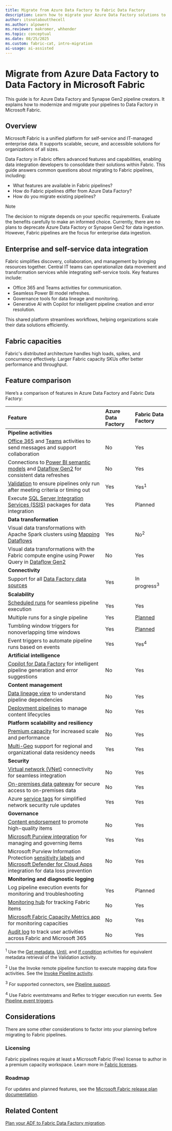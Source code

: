 ```yaml
---
title: Migrate from Azure Data Factory to Fabric Data Factory
description: Learn how to migrate your Azure Data Factory solutions to Data Factory in Microsoft Fabric.
author: itsnotaboutthecell
ms.author: alpowers
ms.reviewer: makromer, whhender
ms.topic: conceptual
ms.date: 08/25/2025
ms.custom: fabric-cat, intro-migration
ai-usage: ai-assisted
---
```


# Migrate from Azure Data Factory to Data Factory in Microsoft Fabric

This guide is for Azure Data Factory and Synapse Gen2 pipeline creators. It explains how to modernize and migrate your pipelines to Data Factory in Microsoft Fabric.

## Overview

Microsoft Fabric is a unified platform for self-service and IT-managed enterprise data. It supports scalable, secure, and accessible solutions for organizations of all sizes.

Data Factory in Fabric offers advanced features and capabilities, enabling data integration developers to consolidate their solutions within Fabric. This guide answers common questions about migrating to Fabric pipelines, including:

- What features are available in Fabric pipelines?
- How do Fabric pipelines differ from Azure Data Factory?
- How do you migrate existing pipelines?

> [!NOTE]
> The decision to migrate depends on your specific requirements. Evaluate the benefits carefully to make an informed choice. Currently, there are no plans to deprecate Azure Data Factory or Synapse Gen2 for data ingestion. However, Fabric pipelines are the focus for enterprise data ingestion.

## Enterprise and self-service data integration

Fabric simplifies discovery, collaboration, and management by bringing resources together. Central IT teams can operationalize data movement and transformation services while integrating self-service tools. Key features include:

- Office 365 and Teams activities for communication.
- Seamless Power BI model refreshes.
- Governance tools for data lineage and monitoring.
- Generative AI with Copilot for intelligent pipeline creation and error resolution.

This shared platform streamlines workflows, helping organizations scale their data solutions efficiently.

## Fabric capacities

Fabric's distributed architecture handles high loads, spikes, and concurrency effectively. Larger Fabric capacity SKUs offer better performance and throughput.

## Feature comparison

Here’s a comparison of features in Azure Data Factory and Fabric Data Factory:

| Feature | Azure Data Factory | Fabric Data Factory |
|:---|:---|:---|
| **Pipeline activities** |||
| [Office 365](outlook-activity.md) and [Teams](teams-activity.md) activities to send messages and support collaboration | No | Yes |
| Connections to [Power BI semantic models](semantic-model-refresh-activity.md) and [Dataflow Gen2](dataflow-activity.md) for consistent data refreshes | No | Yes |
| [Validation](/azure/data-factory/control-flow-validation-activity) to ensure pipelines only run after meeting criteria or timing out | Yes | Yes<sup>1</sup> |
| Execute [SQL Server Integration Services (SSIS)](/azure/data-factory/how-to-invoke-ssis-package-ssis-activity) packages for data integration | Yes | Planned |
| **Data transformation** |||
| Visual data transformations with Apache Spark clusters using [Mapping Dataflows](/azure/data-factory/concepts-data-flow-overview) | Yes | No<sup>2</sup> |
| Visual data transformations with the Fabric compute engine using Power Query in [Dataflow Gen2](dataflows-gen2-overview.md) | No | Yes |
| **Connectivity** |||
| Support for all [Data Factory data sources](/power-query/connectors) | Yes | In progress<sup>3</sup> |
| **Scalability** |||
| [Scheduled runs](pipeline-runs.md) for seamless pipeline execution | Yes | Yes |
| Multiple runs for a single pipeline | Yes | [Planned](https://aka.ms/fabricrm) |
| Tumbling window triggers for nonoverlapping time windows | Yes | [Planned](https://aka.ms/fabricrm) |
| Event triggers to automate pipeline runs based on events | Yes | Yes<sup>4</sup> |
| **Artificial intelligence** |||
| [Copilot for Data Factory](../get-started/copilot-fabric-data-factory.md) for intelligent pipeline generation and error suggestions | No | Yes |
| **Content management** |||
| [Data lineage view](../governance/lineage.md) to understand pipeline dependencies | No | Yes |
| [Deployment pipelines](../cicd/deployment-pipelines/get-started-with-deployment-pipelines.md) to manage content lifecycles | No | Yes |
| **Platform scalability and resiliency** |||
| [Premium capacity](../enterprise/licenses.md) for increased scale and performance | No | Yes |
| [Multi-Geo](../admin/service-admin-premium-multi-geo.md) support for regional and organizational data residency needs | Yes | Yes |
| **Security** |||
| [Virtual network (VNet)](/data-integration/vnet/overview) connectivity for seamless integration | No | Yes |
| [On-premises data gateway](/data-integration/gateway/service-gateway-onprem) for secure access to on-premises data | No | Yes |
| Azure [service tags](../security/security-service-tags.md) for simplified network security rule updates | Yes | Yes |
| **Governance** |||
| [Content endorsement](../governance/endorsement-overview.md) to promote high-quality items | No | Yes |
| [Microsoft Purview integration](../governance/microsoft-purview-fabric.md) for managing and governing items | Yes | Yes |
| Microsoft Purview Information Protection [sensitivity labels](../get-started/apply-sensitivity-labels.md) and [Microsoft Defender for Cloud Apps](../governance/service-security-using-defender-for-cloud-apps-controls.md) integration for data loss prevention | No | Yes |
| **Monitoring and diagnostic logging** |||
| Log pipeline execution events for monitoring and troubleshooting | Yes | Planned |
| [Monitoring hub](../admin/monitoring-hub.md) for tracking Fabric items | No | Yes |
| [Microsoft Fabric Capacity Metrics app](../enterprise/metrics-app.md) for monitoring capacities | No | Yes |
| [Audit log](../admin/track-user-activities.md) to track user activities across Fabric and Microsoft 365 | No | Yes |

<sup>1</sup> Use the [Get metadata](get-metadata-activity.md), [Until](until-activity.md), and [If condition](if-condition-activity.md) activities for equivalent metadata retrieval of the Validation activity.

<sup>2</sup> Use the Invoke remote pipeline function to execute mapping data flow activities. See the [Invoke Pipeline activity](invoke-pipeline-activity.md).

<sup>3</sup> For supported connectors, see [Pipeline support](pipeline-support.md).

<sup>4</sup> Use Fabric eventstreams and Reflex to trigger execution run events. See [Pipeline event triggers](pipeline-storage-event-triggers.md).

## Considerations

There are some other considerations to factor into your planning before migrating to Fabric pipelines.

### Licensing

Fabric pipelines require at least a Microsoft Fabric (Free) license to author in a premium capacity workspace. Learn more in [Fabric licenses](../enterprise/licenses.md).

### Roadmap

For updates and planned features, see the [Microsoft Fabric release plan documentation](/fabric/release-plan).

## Related Content

[Plan your ADF to Fabric Data Factory migration](migrate-planning-azure-data-factory.md).

